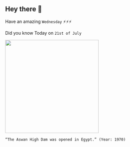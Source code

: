 ## Hey there 👋
Have an amazing `Wednesday` ⚡⚡⚡

Did you know Today on `21st of July`
 
 [<img src="https://i1.wp.com/exploreegyptwithessam.com/wp-content/uploads/2020/09/aswan-high-dam-aswan-high-dam-definition-aswan-high-dam-map-1.jpg?fit=910%2C683&ssl=1" width="300" />](https://www.history.com/this-day-in-history/aswan-high-dam-completed#:~:text=After%2011%20years%20of%20construction,completed%20on%20July%2021%2C%201970.) 
 ```
“The Aswan High Dam was opened in Egypt.” (Year: 1970)
```
